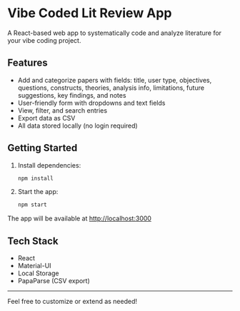 # Vibe Coded Lit Review App

A React-based web app to systematically code and analyze literature for your vibe coding project.

## Features
- Add and categorize papers with fields: title, user type, objectives, questions, constructs, theories, analysis info, limitations, future suggestions, key findings, and notes
- User-friendly form with dropdowns and text fields
- View, filter, and search entries
- Export data as CSV
- All data stored locally (no login required)

## Getting Started

1. Install dependencies:
   ```bash
   npm install
   ```
2. Start the app:
   ```bash
   npm start
   ```

The app will be available at [http://localhost:3000](http://localhost:3000)

## Tech Stack
- React
- Material-UI
- Local Storage
- PapaParse (CSV export)

---

Feel free to customize or extend as needed!
